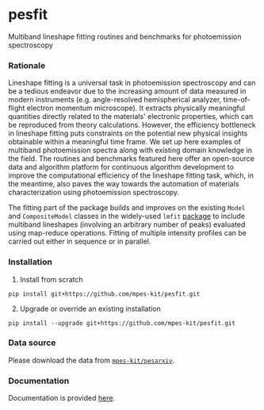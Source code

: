 # pesfit
Multiband lineshape fitting routines and benchmarks for photoemission spectroscopy

### Rationale
Lineshape fitting is a universal task in photoemission spectroscopy and can be a tedious endeavor due to the increasing amount of data measured in modern instruments (e.g. angle-resolved hemispherical analyzer, time-of-flight electron momentum microscope). It extracts physically meaningful quantities directly related to the materials' electronic properties, which can be reproduced from theory calculations. However, the efficiency bottleneck in lineshape fitting puts constraints on the potential new physical insights obtainable within a meaningful time frame. We set up here examples of multiband photoemission spectra along with existing domain knowledge in the field. The routines and benchmarks featured here offer an open-source data and algorithm platform for continuous algorithm development to improve the computational efficiency of the lineshape fitting task, which, in the meantime, also paves the way towards the automation of materials characterization using photoemission spectroscopy.

The fitting part of the package builds and improves on the existing ``Model`` and ``CompositeModel`` classes in the widely-used ``lmfit`` [package](https://github.com/lmfit/lmfit-py/) to include multiband lineshapes (involving an arbitrary number of peaks) evaluated using map-reduce operations. Fitting of multiple intensity profiles can be carried out either in sequence or in parallel.

### Installation

1. Install from scratch

```
pip install git+https://github.com/mpes-kit/pesfit.git
```
2. Upgrade or override an existing installation

```
pip install --upgrade git+https://github.com/mpes-kit/pesfit.git
```

### Data source

Please download the data from [``mpes-kit/pesarxiv``](https://github.com/mpes-kit/pesarxiv).

### Documentation

Documentation is provided [here](https://mpes-kit.github.io/pesfit/).